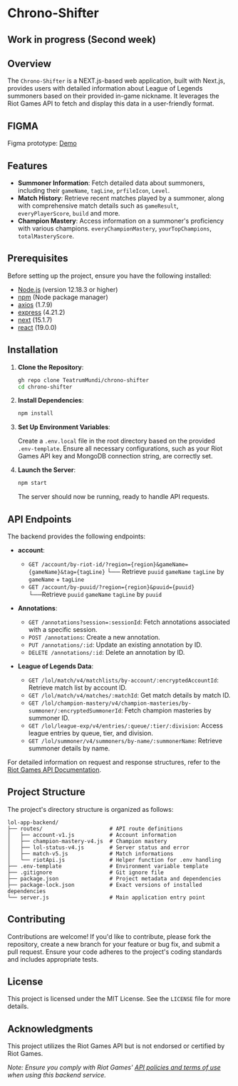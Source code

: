 # Chrono-Shifter

## Work in progress (Second week)

## Overview

The `Chrono-Shifter` is a NEXT.js-based web application, built with Next.js, provides users with detailed information about League of Legends summoners based on their provided in-game nickname. It leverages the Riot Games API to fetch and display this data in a user-friendly format.

## FIGMA
Figma prototype: [Demo](https://www.figma.com/proto/ym7Uvqh216ZOG2iV6toc3T?node-id=0-1&t=7L1R5Ta12My8RGyB-6)

## Features

- **Summoner Information**: Fetch detailed data about summoners, including their `gameName`, `tagLine`, `prfileIcon`, `Level`.
- **Match History**: Retrieve recent matches played by a summoner, along with comprehensive match details such as `gameResult`, `everyPlayerScore`, `build` and more.
- **Champion Mastery**: Access information on a summoner's proficiency with various champions. `everyChampionMastery`, `yourTopChampions`, `totalMasteryScore`.

## Prerequisites

Before setting up the project, ensure you have the following installed:

- [Node.js](https://nodejs.org/) (version 12.18.3 or higher)
- [npm](https://www.npmjs.com/) (Node package manager)
- [axios](https://axios-http.com/) (1.7.9)
- [express](https://expressjs.com/) (4.21.2)
- [next](https://nextjs.org/) (15.1.7)
- [react](https://react.dev/) (19.0.0)

## Installation

1. **Clone the Repository**:

   ```bash
   gh repo clone TeatrumMundi/chrono-shifter
   cd chrono-shifter
   ```

2. **Install Dependencies**:

   ```bash
   npm install
   ```

3. **Set Up Environment Variables**:

   Create a `.env.local` file in the root directory based on the provided `.env-template`. Ensure all necessary configurations, such as your Riot Games API key and MongoDB connection string, are correctly set.


4. **Launch the Server**:

   ```bash
   npm start
   ```

   The server should now be running, ready to handle API requests.

## API Endpoints

The backend provides the following endpoints:

- **account**:
    - `GET /account/by-riot-id/?region={region}&gameName={gameName}&tag={tagLine}`
     └── Retrieve `puuid` `gameName` `tagLine` by `gameName` + `tagLine`
    - `GET /account/by-puuid/?region={region}&puuid={puuid}`
     └──Retrieve `puuid` `gameName` `tagLine` by `puuid`

- **Annotations**:
    - `GET /annotations?session=:sessionId`: Fetch annotations associated with a specific session.
    - `POST /annotations`: Create a new annotation.
    - `PUT /annotations/:id`: Update an existing annotation by ID.
    - `DELETE /annotations/:id`: Delete an annotation by ID.

- **League of Legends Data**:
    - `GET /lol/match/v4/matchlists/by-account/:encryptedAccountId`: Retrieve match list by account ID.
    - `GET /lol/match/v4/matches/:matchId`: Get match details by match ID.
    - `GET /lol/champion-mastery/v4/champion-masteries/by-summoner/:encryptedSummonerId`: Fetch champion masteries by summoner ID.
    - `GET /lol/league-exp/v4/entries/:queue/:tier/:division`: Access league entries by queue, tier, and division.
    - `GET /lol/summoner/v4/summoners/by-name/:summonerName`: Retrieve summoner details by name.

For detailed information on request and response structures, refer to the [Riot Games API Documentation](https://developer.riotgames.com/apis).

## Project Structure

The project's directory structure is organized as follows:

```
lol-app-backend/
├── routes/                     # API route definitions
│   ├── account-v1.js           # Account information
│   ├── champion-mastery-v4.js  # Champion mastery
│   ├── lol-status-v4.js        # Server status and error
│   ├── match-v5.js             # Match informations
│   └── riotApi.js              # Helper function for .env handling         
├── .env-template               # Environment variable template
├── .gitignore                  # Git ignore file
├── package.json                # Project metadata and dependencies
├── package-lock.json           # Exact versions of installed dependencies
└── server.js                   # Main application entry point
```

## Contributing

Contributions are welcome! If you'd like to contribute, please fork the repository, create a new branch for your feature or bug fix, and submit a pull request. Ensure your code adheres to the project's coding standards and includes appropriate tests.

## License

This project is licensed under the MIT License. See the `LICENSE` file for more details.

## Acknowledgments

This project utilizes the Riot Games API but is not endorsed or certified by Riot Games.

*Note: Ensure you comply with Riot Games' [API policies and terms of use](https://developer.riotgames.com/policies) when using this backend service.*
